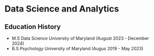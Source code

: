 # Data Science and Analytics 

## Education History

* M.S Data Science University of Maryland (August 2023 - December 2024)
* B.S Psychology University of Maryland (Augus 2019 - May 2023)

